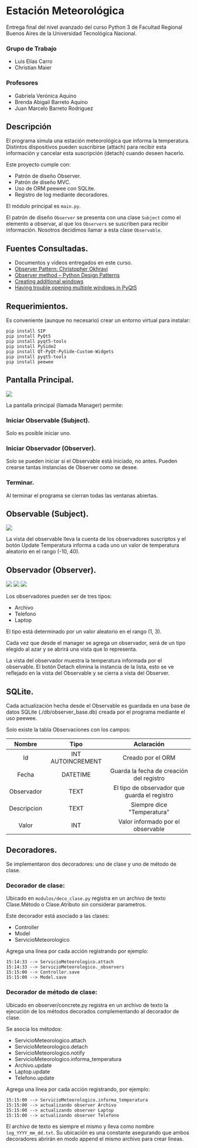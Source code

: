 # Estación Meteorológica
Entrega final del nivel avanzado del curso Python 3 de Facultad Regional Buenos Aires de la Universidad Tecnológica Nacional.

### Grupo de Trabajo
* Luis Elías Carro
* Christian Maier

### Profesores
* Gabriela Verónica Aquino
* Brenda Abigail Barreto Aquino
* Juan Marcelo Barreto Rodriguez

## Descripción
El programa simula una estación meteorológica que informa la temperatura. Distintos dispositivos pueden suscribirse (attach) para recibir esta información y cancelar esta suscripción (detach) cuando deseen hacerlo.

Este proyecto cumple con:
* Patrón de diseño Observer. 
* Patrón de diseño MVC.
* Uso de ORM peewee con SQLite.
* Registro de log mediante decoradores.

El módulo principal es ```main.py```.

El patrón de diseño ```Observer``` se presenta con una clase ```Subject``` como el elemento a observar, al que los ```Observers``` se suscriben para recibir información. Nosotros decidimos llamar a esta clase ```Observable```.

## Fuentes Consultadas.
* Documentos y videos entregados en este curso.
* [Observer Pattern: Christopher Okhravi](https://youtu.be/_BpmfnqjgzQ)
* [Observer method – Python Design Patterns](https://www.geeksforgeeks.org/observer-method-python-design-patterns/#:~:text=The%20observer%20method%20is%20a,object%20that%20they%20are%20observing.)
* [Creating additional windows](https://www.pythonguis.com/tutorials/creating-multiple-windows/)
* [Having trouble opening multiple windows in PyQt5](https://stackoverflow.com/questions/52797269/having-trouble-opening-multiple-windows-in-pyqt5)

## Requerimientos.
Es conveniente (aunque no necesario) crear un entorno virtual para instalar:
```
pip install SIP
pip install PyQt5
pip install pyqt5-tools
pip install PySide2
pip install QT-PyQt-PySide-Custom-Widgets
pip install pyqt5-tools
pip install peewee
```

## Pantalla Principal.

![](./docs/Manager.png)

La pantalla principal (llamada Manager) permite:
### Iniciar Observable (Subject).
Solo es posible iniciar uno.
### Iniciar Observador (Observer).
Solo se pueden iniciar si el Observable está iniciado, no antes. Pueden crearse tantas instancias de Observer como se desee.
### Terminar.
Al terminar el programa se cierran todas las ventanas abiertas.

## Observable (Subject).

![](./docs/Observable.png)

La vista del observable lleva la cuenta de los observadores suscriptos y el botón Update Temperatura informa a cada uno un valor de temperatura aleatorio en el rango (-10, 40).

## Observador (Observer).

![](./docs/Obervador-Archivo.png)
![](./docs/Obervador-Telefono.png)
![](./docs/Obervador-Laptop.png)

Los observadores pueden ser de tres tipos:
* Archivo
* Telefono
* Laptop

El tipo está determinado por un valor aleatorio en el rango (1, 3).

Cada vez que desde el manager se agrega un observador, será de un tipo elegido al azar y se abrirá una vista que lo representa.

La vista del observador muestra la temperatura informada por el observable.
El botón Detach elimina la instancia de la lista, esto se ve reflejado en la vista del Observable y se cierra a vista del Observer.

## SQLite.
Cada actualización hecha desde el Observable es guardada en una base de datos SQLite (./db/observer_base.db) creada por el programa mediante el uso peewee.

Solo existe la tabla Observaciones con los campos:

| Nombre | Tipo | Aclaración |
| :---: | :---: | :---: |
| Id | INT AUTOINCREMENT | Creado por el ORM |
| Fecha | DATETIME | Guarda la fecha de creación del registro |
| Observador | TEXT | El tipo de observador que guarda el registro |
| Descripcion | TEXT | Siempre dice "Temperatura" |
| Valor | INT | Valor informado por el observable|

## Decoradores.
Se implementaron dos decoradores: uno de clase y uno de método de clase.

### Decorador de clase:
Ubicado en ```modulos/deco_clase.py``` registra en un archivo de texto Clase.Método o Clase.Atributo sin considerar parametros.

Este decorador está asociado a las clases:
* Controller
* Model
* ServicioMeteorologico

Agrega una línea por cada acción registrando por ejemplo:
```
15:14:33 --> ServicioMeteorologico.attach
15:14:33 --> ServicioMeteorologico._observers
15:15:00 --> Controller.save
15:15:00 --> Model.save
```

### Decorador de método de clase:
Ubicado en observer/concrete.py registra en un archivo de texto la ejecución de los métodos decorados complementando al decorador de clase.

Se asocia los métodos:
* ServicioMeteorologico.attach
* ServicioMeteorologico.detach
* ServicioMeteorologico.notify
* ServicioMeteorologico.informa_temperatura
* Archivo.update
* Laptop.update
* Telefono.update

Agrega una línea por cada acción registrando, por ejemplo:
```
15:15:00 --> ServicioMeteorologico.informa_temperatura
15:15:00 --> actualizando observer Archivo
15:15:00 --> actualizando observer Laptop
15:15:00 --> actualizando observer Telefono
```

El archivo de texto es siempre el mismo y lleva como nombre ```log_YYYY_mm_dd.txt```. Su ubicación es una constante asegurando que ambos decoradores abrirán en modo append el mismo archivo para crear lineas.
